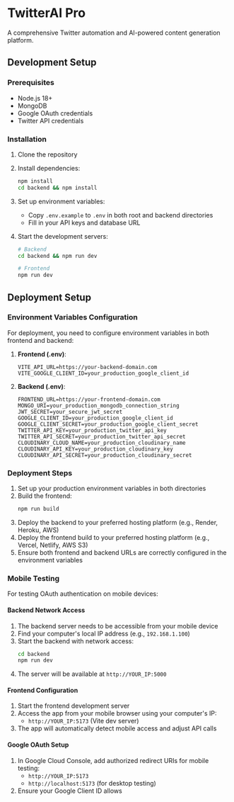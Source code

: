 # TwitterAI Pro

A comprehensive Twitter automation and AI-powered content generation platform.

## Development Setup

### Prerequisites
- Node.js 18+
- MongoDB
- Google OAuth credentials
- Twitter API credentials

### Installation

1. Clone the repository
2. Install dependencies:
   ```bash
   npm install
   cd backend && npm install
   ```

3. Set up environment variables:
   - Copy `.env.example` to `.env` in both root and backend directories
   - Fill in your API keys and database URL

4. Start the development servers:
   ```bash
   # Backend
   cd backend && npm run dev

   # Frontend
   npm run dev
   ```

## Deployment Setup

### Environment Variables Configuration

For deployment, you need to configure environment variables in both frontend and backend:

1. **Frontend (.env)**:
   ```
   VITE_API_URL=https://your-backend-domain.com
   VITE_GOOGLE_CLIENT_ID=your_production_google_client_id
   ```

2. **Backend (.env)**:
   ```
   FRONTEND_URL=https://your-frontend-domain.com
   MONGO_URI=your_production_mongodb_connection_string
   JWT_SECRET=your_secure_jwt_secret
   GOOGLE_CLIENT_ID=your_production_google_client_id
   GOOGLE_CLIENT_SECRET=your_production_google_client_secret
   TWITTER_API_KEY=your_production_twitter_api_key
   TWITTER_API_SECRET=your_production_twitter_api_secret
   CLOUDINARY_CLOUD_NAME=your_production_cloudinary_name
   CLOUDINARY_API_KEY=your_production_cloudinary_key
   CLOUDINARY_API_SECRET=your_production_cloudinary_secret
   ```

### Deployment Steps

1. Set up your production environment variables in both directories
2. Build the frontend:
   ```bash
   npm run build
   ```
3. Deploy the backend to your preferred hosting platform (e.g., Render, Heroku, AWS)
4. Deploy the frontend build to your preferred hosting platform (e.g., Vercel, Netlify, AWS S3)
5. Ensure both frontend and backend URLs are correctly configured in the environment variables

### Mobile Testing

For testing OAuth authentication on mobile devices:

#### Backend Network Access
1. The backend server needs to be accessible from your mobile device
2. Find your computer's local IP address (e.g., `192.168.1.100`)
3. Start the backend with network access:
   ```bash
   cd backend
   npm run dev
   ```
4. The server will be available at `http://YOUR_IP:5000`

#### Frontend Configuration
1. Start the frontend development server
2. Access the app from your mobile browser using your computer's IP:
   - `http://YOUR_IP:5173` (Vite dev server)
3. The app will automatically detect mobile access and adjust API calls

#### Google OAuth Setup
1. In Google Cloud Console, add authorized redirect URIs for mobile testing:
   - `http://YOUR_IP:5173`
   - `http://localhost:5173` (for desktop testing)
2. Ensure your Google Client ID allows